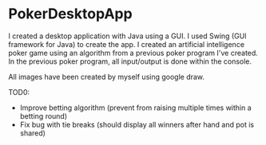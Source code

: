 # PokerDesktopApp

I created a desktop application with Java using a GUI. I used Swing (GUI framework for Java) to create the app. 
I created an artificial intelligence poker game using an algorithm from a previous poker program I've created. In the previous poker 
program, all input/output is done within the console. 

All images have been created by myself using google draw.


TOD0:
- Improve betting algorithm (prevent from raising multiple times within a betting round)
- Fix bug with tie breaks (should display all winners after hand and pot is shared)

